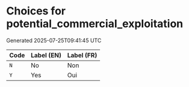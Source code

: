 # Choices for potential_commercial_exploitation

Generated 2025-07-25T09:41:45 UTC

| Code | Label (EN) | Label (FR) |
|------|------------|------------|
| `N` | No | Non |
| `Y` | Yes | Oui |
